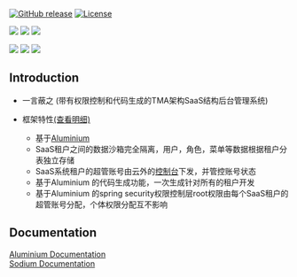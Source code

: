 [![GitHub release](https://img.shields.io/badge/release-1.0.0-28a745.svg)](https://github.com/0nebean/com.alibaba.druid-0nebean.custom/releases)
[![License](https://img.shields.io/badge/license-Apache%202-4EB1BA.svg)](https://www.apache.org/licenses/LICENSE-2.0.html)

![](https://img.shields.io/badge/belong_to-chemical--el-yellowgreen.svg)
![](https://img.shields.io/badge/support-onebean--data-red.svg)
![](https://img.shields.io/badge/dependency-spring--15.20-blue.svg)  

![](https://img.shields.io/badge/middleware-mysql-lightgrey.svg)
![](https://img.shields.io/badge/middleware-apollo-lightgrey.svg)
![](https://img.shields.io/badge/middleware-rabbitMQ-lightgrey.svg)



Introduction
---
- 一言蔽之 (带有权限控制和代码生成的TMA架构SaaS结构后台管理系统)


- 框架特性[(查看明细)](https://github.com/0nebean/Aluminium/wiki/%E6%A1%86%E6%9E%B6%E7%89%B9%E6%80%A7)
  - 基于[Aluminium](https://0nebean.github.io/Aluminium/)
  - SaaS租户之间的数据沙箱完全隔离，用户，角色，菜单等数据根据租户分表独立存储
  - SaaS系统租户的超管账号由云外的[控制台](https://baidu.com)下发，并管控账号状态
  - 基于Aluminium 的代码生成功能，一次生成针对所有的租户开发
  - 基于Aluminium 的spring security权限控制层root权限由每个SaaS租户的超管账号分配，个体权限分配互不影响
  
 
Documentation
---
[Aluminium Documentation](https://github.com/0nebean/Aluminium/wiki)  
[Sodium Documentation](https://github.com/0nebean/Sodium/wiki)
